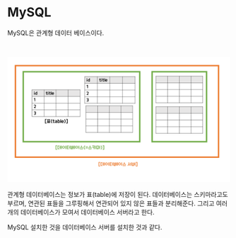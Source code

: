 # MySQL

MySQL은 관계형 데이터 베이스이다. 

<br>

![프레젠테이션1](img/MySQL/프레젠테이션1.png)

관계형 데이터베이스는 정보가 표(table)에 저장이 된다. 데이터베이스는 스키마라고도 부르며, 연관된 표들을 그루핑해서 연관되어 있지 않은 표들과 분리해준다. 그리고 여러 개의 데이터베이스가 모여서 데이터베이스 서버라고 한다. 

MySQL 설치한 것을 데이터베이스 서버를 설치한 것과 같다.

